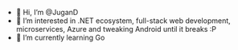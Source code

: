 - 👋 Hi, I’m @JuganD
- 👀 I’m interested in .NET ecosystem, full-stack web development, microservices, Azure and tweaking Android until it breaks :P
- 🌱 I’m currently learning Go
